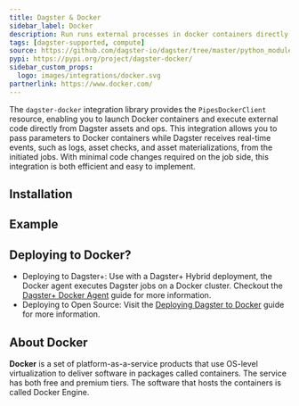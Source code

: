 ```yaml
---
title: Dagster & Docker
sidebar_label: Docker
description: Run runs external processes in docker containers directly from Dagster.
tags: [dagster-supported, compute]
source: https://github.com/dagster-io/dagster/tree/master/python_modules/libraries/dagster-docker
pypi: https://pypi.org/project/dagster-docker/
sidebar_custom_props:
  logo: images/integrations/docker.svg
partnerlink: https://www.docker.com/
---
```


The `dagster-docker` integration library provides the `PipesDockerClient` resource, enabling you to launch Docker containers and execute external code directly from Dagster assets and ops. This integration allows you to pass parameters to Docker containers while Dagster receives real-time events, such as logs, asset checks, and asset materializations, from the initiated jobs. With minimal code changes required on the job side, this integration is both efficient and easy to implement.

## Installation

<PackageInstallInstructions packageName="dagster-docker" />

## Example

<CodeExample path="docs_snippets/docs_snippets/integrations/docker.py" language="python" />

## Deploying to Docker?

- Deploying to Dagster+: Use with a Dagster+ Hybrid deployment, the Docker agent executes Dagster jobs on a Docker cluster. Checkout the [Dagster+ Docker Agent](https://docs.dagster.io/dagster-plus/deployment/deployment-types/hybrid/docker/) guide for more information.
- Deploying to Open Source: Visit the [Deploying Dagster to Docker](https://docs.dagster.io/guides/deploy/deployment-options/docker) guide for more information.

## About Docker

**Docker** is a set of platform-as-a-service products that use OS-level virtualization to deliver software in packages called containers. The service has both free and premium tiers. The software that hosts the containers is called Docker Engine.
